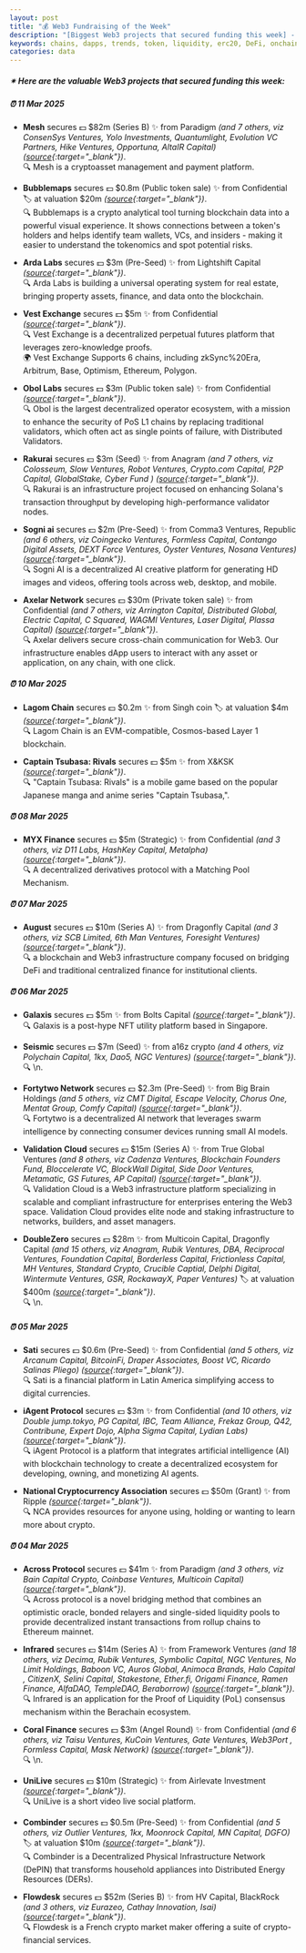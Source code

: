 ```yaml
---
layout: post
title: "💰 Web3 Fundraising of the Week"
description: "[Biggest Web3 projects that secured funding this week] - Featuring Protocol/project, lead investors, other investors, amount raised, valuation, investment refs, supported blockchains and detail about project."
keywords: chains, dapps, trends, token, liquidity, erc20, DeFi, onchain, unlocks, offchain, btc
categories: data
---  
```


##### ✴ **Here are the valuable Web3 projects that secured funding this week:**


##### ⏰️ **11 Mar 2025**  

 - **Mesh** secures 💵 $82m (Series B) ✨️ from Paradigm *(and 7 others, viz ConsenSys Ventures, Yolo Investments, Quantumlight, Evolution VC Partners, Hike Ventures, Opportuna, AltaIR Capital)* *([source](https://x.com/meshconnectapi/status/1899496195757597078){:target="_blank"})*.  
🔍 Mesh is a cryptoasset management and payment platform.

 - **Bubblemaps** secures 💵 $0.8m (Public token sale) ✨️ from Confidential 🏷️ at valuation $20m *([source](https://www.binance.com/en/events/bubblemaps-tge-rules){:target="_blank"})*.  
🔍 Bubblemaps is a crypto analytical tool turning blockchain data into a powerful visual experience. It shows connections between a token's holders and helps identify team wallets, VCs, and insiders - making it easier to understand the tokenomics and spot potential risks.

 - **Arda Labs** secures 💵 $3m (Pre-Seed) ✨️ from Lightshift Capital *([source](https://x.com/SimaoCCruz/status/1899463738840793325){:target="_blank"})*.  
🔍 Arda Labs is building a universal operating system for real estate, bringing property assets, finance, and data onto the blockchain.

 - **Vest Exchange** secures 💵 $5m ✨️ from Confidential *([source](https://x.com/VestExchange/status/1899574324165750803){:target="_blank"})*.  
🔍 Vest Exchange is a decentralized perpetual futures platform that leverages zero-knowledge proofs.  
🌍 Vest Exchange Supports 6 chains, including zkSync%20Era, Arbitrum, Base, Optimism, Ethereum, Polygon.

 - **Obol Labs** secures 💵 $3m (Public token sale) ✨️ from Confidential *([source](https://blog.coinlist.co/obol-token-sale-on-coinlist-oversubscribed-by-40/){:target="_blank"})*.  
🔍 Obol is the largest decentralized operator ecosystem, with a mission to enhance the security of PoS L1 chains by replacing traditional validators, which often act as single points of failure, with Distributed Validators.

 - **Rakurai** secures 💵 $3m (Seed) ✨️ from Anagram *(and 7 others, viz Colosseum, Slow Ventures, Robot Ventures, Crypto.com Capital, P2P Capital, GlobalStake, Cyber Fund )* *([source](https://solanafloor.com/news/rakurai-raises-3-m-seed-round-to-accelerate-high-yield-staking-platform){:target="_blank"})*.  
🔍 Rakurai is an infrastructure project focused on enhancing Solana's transaction throughput by developing high-performance validator nodes.

 - **Sogni ai** secures 💵 $2m (Pre-Seed) ✨️ from Comma3 Ventures, Republic *(and 6 others, viz Coingecko Ventures, Formless Capital, Contango Digital Assets, DEXT Force Ventures, Oyster Ventures, Nosana Ventures)* *([source](https://x.com/Sogni_Protocol/status/1899516507714957492){:target="_blank"})*.  
🔍 Sogni AI is a decentralized AI creative platform for generating HD images and videos, offering tools across web, desktop, and mobile.

 - **Axelar Network** secures 💵 $30m (Private token sale) ✨️ from Confidential *(and 7 others, viz Arrington Capital, Distributed Global, Electric Capital, C Squared, WAGMI Ventures, Laser Digital, Plassa Capital)* *([source](https://x.com/TheBlock__/status/1899478672408518796){:target="_blank"})*.  
🔍 Axelar delivers secure cross-chain communication for Web3. Our infrastructure enables dApp users to interact with any asset or application, on any chain, with one click.

##### ⏰️ **10 Mar 2025**  

 - **Lagom Chain** secures 💵 $0.2m ✨️ from Singh coin 🏷️ at valuation $4m *([source](https://www.finsmes.com/2025/03/lagom-chain-raises-200k-in-funding.html){:target="_blank"})*.  
🔍 Lagom Chain is an EVM-compatible, Cosmos-based Layer 1 blockchain.

 - **Captain Tsubasa: Rivals** secures 💵 $5m ✨️ from X&KSK *([source](https://x.com/TsubasaRVonTG/status/1898933643961389231){:target="_blank"})*.  
🔍 "Captain Tsubasa: Rivals" is a mobile game based on the popular Japanese manga and anime series "Captain Tsubasa,".

##### ⏰️ **08 Mar 2025**  

 - **MYX Finance** secures 💵 $5m (Strategic) ✨️ from Confidential *(and 3 others, viz D11 Labs, HashKey Capital, Metalpha)* *([source](https://x.com/MYX_Finance/status/1898394709795725642){:target="_blank"})*.  
🔍 A decentralized derivatives protocol with a Matching Pool Mechanism.

##### ⏰️ **07 Mar 2025**  

 - **August** secures 💵 $10m (Series A) ✨️ from Dragonfly Capital *(and 3 others, viz SCB Limited, 6th Man Ventures, Foresight Ventures)* *([source](https://x.com/august_digital/status/1897995642343244012){:target="_blank"})*.  
🔍 a blockchain and Web3 infrastructure company focused on bridging DeFi and traditional centralized finance for institutional clients.

##### ⏰️ **06 Mar 2025**  

 - **Galaxis** secures 💵 $5m ✨️ from Bolts Capital *([source](https://x.com/Galaxisxyz/status/1897635382390337703){:target="_blank"})*.  
🔍 Galaxis is a post-hype NFT utility platform based in Singapore.

 - **Seismic** secures 💵 $7m (Seed) ✨️ from a16z crypto *(and 4 others, viz Polychain Capital, 1kx, Dao5, NGC Ventures)* *([source](https://x.com/SeismicSys/status/1897644591530348791){:target="_blank"})*.  
🔍 \n.

 - **Fortytwo Network** secures 💵 $2.3m (Pre-Seed) ✨️ from Big Brain Holdings *(and 5 others, viz CMT Digital, Escape Velocity, Chorus One, Mentat Group, Comfy Capital)* *([source](https://x.com/fortytwonetwork/status/1897668743913988425){:target="_blank"})*.  
🔍 Fortytwo is a decentralized AI network that leverages swarm intelligence by connecting consumer devices running small AI models.

 - **Validation Cloud** secures 💵 $15m (Series A) ✨️ from True Global Ventures *(and 8 others, viz Cadenza Ventures, Blockchain Founders Fund, Bloccelerate VC, BlockWall Digital, Side Door Ventures, Metamatic, GS Futures, AP Capital)* *([source](https://x.com/ValidationCloud/status/1897761819701174298){:target="_blank"})*.  
🔍 Validation Cloud is a Web3 infrastructure platform specializing in scalable and compliant infrastructure for enterprises entering the Web3 space. Validation Cloud provides elite node and staking infrastructure to networks, builders, and asset managers.

 - **DoubleZero** secures 💵 $28m ✨️ from Multicoin Capital, Dragonfly Capital *(and 15 others, viz Anagram, Rubik Ventures, DBA, Reciprocal Ventures, Foundation Capital, Borderless Capital, Frictionless Capital, MH Ventures, Standard Crypto, Crucible Captial, Delphi Digital, Wintermute Ventures, GSR, RockawayX, Paper Ventures)* 🏷️ at valuation $400m *([source](https://x.com/doublezero/status/1897668666193281217){:target="_blank"})*.  
🔍 \n.

##### ⏰️ **05 Mar 2025**  

 - **Sati** secures 💵 $0.6m (Pre-Seed) ✨️ from Confidential *(and 5 others, viz Arcanum Capital, BitcoinFi, Draper Associates, Boost VC, Ricardo Salinas Pliego)* *([source](https://medium.com/@holasati/sati-raises-600k-pre-seed-round-to-bring-bitcoin-powered-payments-to-whatsapp-1f04d7a2c1b7){:target="_blank"})*.  
🔍 Sati is a financial platform in Latin America simplifying access to digital currencies.

 - **iAgent Protocol** secures 💵 $3m ✨️ from Confidential *(and 10 others, viz Double jump.tokyo, PG Capital, IBC, Team Alliance, Frekaz Group, Q42, Contribune, Expert Dojo, Alpha Sigma Capital, Lydian Labs)* *([source](https://x.com/iAgentProtocol/status/1897285361769844967){:target="_blank"})*.  
🔍 iAgent Protocol is a platform that integrates artificial intelligence (AI) with blockchain technology to create a decentralized ecosystem for developing, owning, and monetizing AI agents.

 - **National Cryptocurrency Association** secures 💵 $50m (Grant) ✨️ from Ripple *([source](https://www.theblock.co/post/344699/the-nca-founded-with-a-50-million-grant-from-ripple-launches-education-platform-to-amplify-cryptos-untold-stories){:target="_blank"})*.  
🔍 NCA provides resources for anyone using, holding or wanting to learn more about crypto.

##### ⏰️ **04 Mar 2025**  

 - **Across Protocol** secures 💵 $41m ✨️ from Paradigm *(and 3 others, viz Bain Capital Crypto, Coinbase Ventures, Multicoin Capital)* *([source](https://x.com/AcrossProtocol/status/1896931977590374661){:target="_blank"})*.  
🔍 Across protocol is a novel bridging method that combines an optimistic oracle, bonded relayers and single-sided liquidity pools to provide decentralized instant transactions from rollup chains to Ethereum mainnet.

 - **Infrared** secures 💵 $14m (Series A) ✨️ from Framework Ventures *(and 18 others, viz Decima, Rubik Ventures, Symbolic Capital, NGC Ventures, No Limit Holdings, Baboon VC, Auros Global, Animoca Brands, Halo Capital , CitizenX, Selini Capital, Stakestone, Ether.fi, Origami Finance, Ramen Finance, AlfaDAO, TempleDAO, Beraborrow)* *([source](https://x.com/InfraredFinance/status/1896912652158501307){:target="_blank"})*.  
🔍 Infrared is an application for the Proof of Liquidity (PoL) consensus mechanism within the Berachain ecosystem.

 - **Coral Finance** secures 💵 $3m (Angel Round) ✨️ from Confidential *(and 6 others, viz Taisu Ventures, KuCoin Ventures, Gate Ventures, Web3Port , Formless Capital, Mask Network)* *([source](https://x.com/Coral_Finance/status/1896834847584436434){:target="_blank"})*.  
🔍 \n.

 - **UniLive** secures 💵 $10m (Strategic) ✨️ from Airlevate Investment *([source](https://x.com/UniLive_Web3/status/1896886441835376675){:target="_blank"})*.  
🔍 UniLive is a short video live social platform.

 - **Combinder** secures 💵 $0.5m (Pre-Seed) ✨️ from Confidential *(and 5 others, viz Outlier Ventures, 1kx, Moonrock Capital, MN Capital, DGFO)* 🏷️ at valuation $10m *([source](https://x.com/peaq/status/1896934055696064641){:target="_blank"})*.  
🔍 Combinder is a Decentralized Physical Infrastructure Network (DePIN) that transforms household appliances into Distributed Energy Resources (DERs).

 - **Flowdesk** secures 💵 $52m (Series B) ✨️ from HV Capital, BlackRock *(and 3 others, viz Eurazeo, Cathay Innovation, Isai)* *([source](https://x.com/flowdesk_co/status/1896863028093632691){:target="_blank"})*.  
🔍 Flowdesk is a French crypto market maker offering a suite of crypto-financial services.
